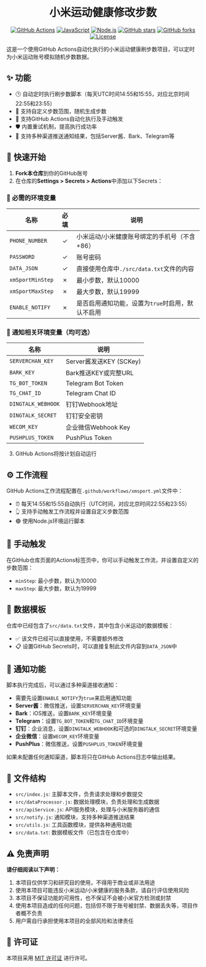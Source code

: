 <div align="center">

# 小米运动健康修改步数

[![GitHub Actions](https://github.com/chiupam/xmSport/actions/workflows/xmsport.yml/badge.svg)](https://github.com/chiupam/xmSport/actions)
[![JavaScript](https://img.shields.io/badge/JavaScript-ES6-yellow.svg?style=flat-square&logo=javascript)](https://www.javascript.com/)
[![Node.js](https://img.shields.io/badge/Node.js-16.x-green.svg?style=flat-square&logo=node.js)](https://nodejs.org/)
[![GitHub stars](https://img.shields.io/github/stars/chiupam/xmSport?style=flat-square&logo=github)](https://github.com/chiupam/xmSport/stargazers)
[![GitHub forks](https://img.shields.io/github/forks/chiupam/xmSport?style=flat-square&logo=github)](https://github.com/chiupam/xmSport/network/members)
[![License](https://img.shields.io/github/license/chiupam/xmSport?style=flat-square)](LICENSE)

</div>

这是一个使用GitHub Actions自动化执行的小米运动健康刷步数项目，可以定时为小米运动账号模拟随机步数数据。

## ✨ 功能

- 🕒 自动定时执行刷步数脚本（每天UTC时间14:55和15:55，对应北京时间22:55和23:55）
- 🎲 支持自定义步数范围，随机生成步数
- 🔄 支持GitHub Actions自动化执行及手动触发
- 🛡️ 内置重试机制，提高执行成功率
- 📱 支持多种渠道推送通知结果，包括Server酱、Bark、Telegram等

## 🚀 快速开始

1. **Fork本仓库**到你的GitHub账号
2. 在仓库的**Settings > Secrets > Actions**中添加以下Secrets：

### 🔑 必需的环境变量

| 名称 | 必填 | 说明 |
|------|:----:|------|
| `PHONE_NUMBER` | ✓ | 小米运动/小米健康账号绑定的手机号（不含+86） |
| `PASSWORD` | ✓ | 账号密码 |
| `DATA_JSON` | ✓ | 直接使用仓库中`./src/data.txt`文件的内容 |
| `xmSportMinStep` | ✗ | 最小步数，默认10000 |
| `xmSportMaxStep` | ✗ | 最大步数，默认19999 |
| `ENABLE_NOTIFY` | ✗ | 是否启用通知功能，设置为`true`时启用，默认不启用 |

### 📲 通知相关环境变量（均可选）

| 名称 | 说明 |
|------|------|
| `SERVERCHAN_KEY` | Server酱发送KEY (SCKey) |
| `BARK_KEY` | Bark推送KEY或完整URL |
| `TG_BOT_TOKEN` | Telegram Bot Token |
| `TG_CHAT_ID` | Telegram Chat ID |
| `DINGTALK_WEBHOOK` | 钉钉Webhook地址 |
| `DINGTALK_SECRET` | 钉钉安全密钥 |
| `WECOM_KEY` | 企业微信Webhook Key |
| `PUSHPLUS_TOKEN` | PushPlus Token |

3. GitHub Actions将按计划自动运行

## ⚙️ 工作流程

GitHub Actions工作流程配置在`.github/workflows/xmsport.yml`文件中：

- ⏰ 每天14:55和15:55自动执行（UTC时间，对应北京时间22:55和23:55）
- 👆 支持手动触发工作流程并设置自定义步数范围
- 🟢 使用Node.js环境运行脚本

## 🔧 手动触发

在GitHub仓库页面的Actions标签页中，你可以手动触发工作流，并设置自定义的步数范围：

- `minStep`: 最小步数，默认为10000
- `maxStep`: 最大步数，默认为19999

## 📝 数据模板

仓库中已经包含了`src/data.txt`文件，其中包含小米运动的数据模板：

- ✅ 该文件已经可以直接使用，不需要额外修改
- 📋 设置GitHub Secrets时，可以直接复制此文件内容到`DATA_JSON`中

## 📲 通知功能

脚本执行完成后，可以通过多种渠道接收通知：

- 需要先设置`ENABLE_NOTIFY`为`true`来启用通知功能
- **Server酱**：微信推送，设置`SERVERCHAN_KEY`环境变量
- **Bark**：iOS推送，设置`BARK_KEY`环境变量
- **Telegram**：设置`TG_BOT_TOKEN`和`TG_CHAT_ID`环境变量
- **钉钉**：企业消息，设置`DINGTALK_WEBHOOK`和可选的`DINGTALK_SECRET`环境变量
- **企业微信**：设置`WECOM_KEY`环境变量
- **PushPlus**：微信推送，设置`PUSHPLUS_TOKEN`环境变量

如果未配置任何通知渠道，脚本将只在GitHub Actions日志中输出结果。

## 📂 文件结构

- `src/index.js`: 主脚本文件，负责请求处理和步数提交
- `src/dataProcessor.js`: 数据处理模块，负责处理和生成数据
- `src/apiService.js`: API服务模块，处理与小米服务器的通信
- `src/notify.js`: 通知模块，支持多种渠道推送结果
- `src/utils.js`: 工具函数模块，提供各种通用功能
- `src/data.txt`: 数据模板文件（已包含在仓库中）

## ⚠️ 免责声明

**请仔细阅读以下声明：**

1. 本项目仅供学习和研究目的使用，不得用于商业或非法用途
2. 使用本项目可能违反小米运动/小米健康的服务条款，请自行评估使用风险
3. 本项目不保证功能的可用性，也不保证不会被小米官方检测或封禁
4. 使用本项目造成的任何问题，包括但不限于账号被封禁、数据丢失等，项目作者概不负责
5. 用户需自行承担使用本项目的全部风险和法律责任

## 📜 许可证

本项目采用 [MIT 许可证](LICENSE) 进行许可。 